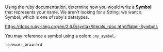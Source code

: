 Using the ruby documentation, determine how you would write a **Symbol** that represents your name. We aren't looking for a String; we want a Symbol, which is one of ruby's datatypes.

https://docs.ruby-lang.org/en/2.6.0/syntax/literals_rdoc.html#label-Symbols

You may reference a symbol using a colon: `:my_symbol`.

`:spencer_brainard`
